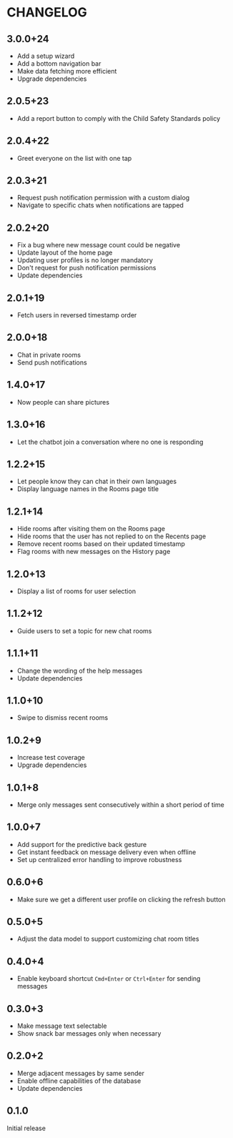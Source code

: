# CHANGELOG

## 3.0.0+24

- Add a setup wizard
- Add a bottom navigation bar
- Make data fetching more efficient
- Upgrade dependencies

## 2.0.5+23

- Add a report button to comply with the Child Safety Standards policy

## 2.0.4+22

- Greet everyone on the list with one tap

## 2.0.3+21

- Request push notification permission with a custom dialog
- Navigate to specific chats when notifications are tapped

## 2.0.2+20

- Fix a bug where new message count could be negative
- Update layout of the home page
- Updating user profiles is no longer mandatory
- Don't request for push notification permissions
- Update dependencies

## 2.0.1+19

- Fetch users in reversed timestamp order

## 2.0.0+18

- Chat in private rooms
- Send push notifications

## 1.4.0+17

- Now people can share pictures

## 1.3.0+16

- Let the chatbot join a conversation where no one is responding

## 1.2.2+15

- Let people know they can chat in their own languages
- Display language names in the Rooms page title

## 1.2.1+14

- Hide rooms after visiting them on the Rooms page
- Hide rooms that the user has not replied to on the Recents page
- Remove recent rooms based on their updated timestamp
- Flag rooms with new messages on the History page

## 1.2.0+13

- Display a list of rooms for user selection

## 1.1.2+12

- Guide users to set a topic for new chat rooms

## 1.1.1+11

- Change the wording of the help messages
- Update dependencies

## 1.1.0+10

- Swipe to dismiss recent rooms

## 1.0.2+9

- Increase test coverage
- Upgrade dependencies

## 1.0.1+8

- Merge only messages sent consecutively within a short period of time

## 1.0.0+7

- Add support for the predictive back gesture
- Get instant feedback on message delivery even when offline
- Set up centralized error handling to improve robustness

## 0.6.0+6

- Make sure we get a different user profile on clicking the refresh button

## 0.5.0+5

- Adjust the data model to support customizing chat room titles

## 0.4.0+4

- Enable keyboard shortcut `Cmd+Enter` or `Ctrl+Enter` for sending messages

## 0.3.0+3

- Make message text selectable
- Show snack bar messages only when necessary

## 0.2.0+2

- Merge adjacent messages by same sender
- Enable offline capabilities of the database
- Update dependencies

## 0.1.0

Initial release
